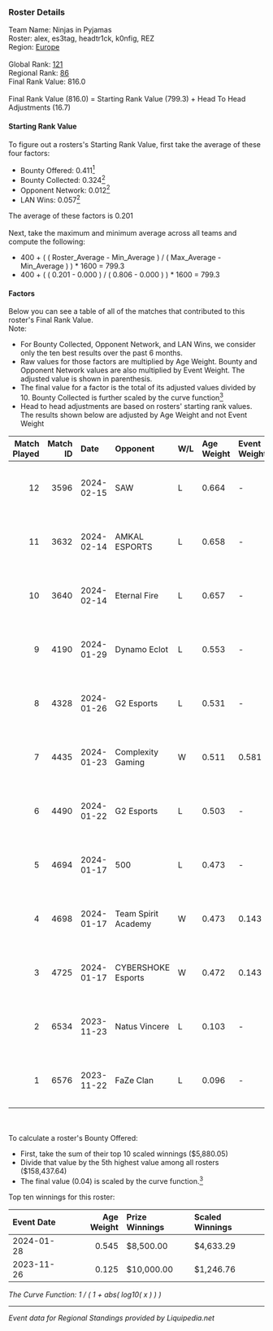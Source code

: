 ### Roster Details<br />
Team Name: Ninjas in Pyjamas<br />
Roster: alex, es3tag, headtr1ck, k0nfig, REZ<br />
Region: [Europe]( ../standings_europe.md)<br />
<br />
Global Rank: [121](../standings_global.md)<br />
Regional Rank: [86]( ../standings_europe.md)<br />
Final Rank Value:  816.0<br />
<br />
Final Rank Value (816.0) = Starting Rank Value (799.3) + Head To Head Adjustments (16.7)<br />

#### Starting Rank Value<br />
To figure out a rosters's Starting Rank Value, first take the average of these four factors:<br />
- Bounty Offered: 0.411[<sup>1</sup>](#table2)
- Bounty Collected: 0.324[<sup>2</sup>](#table1)
- Opponent Network: 0.012[<sup>2</sup>](#table1)
- LAN Wins: 0.057[<sup>2</sup>](#table1)

The average of these factors is 0.201<br />
<br />
Next, take the maximum and minimum average across all teams and compute the following:<br />
- 400 + ( ( Roster_Average - Min_Average ) / ( Max_Average - Min_Average ) ) * 1600 = 799.3
- 400 + ( ( 0.201 - 0.000 ) / ( 0.806 - 0.000 ) ) * 1600 = 799.3


#### Factors<br />
Below you can see a table of all of the matches that contributed to this roster's Final Rank Value.<br />
Note:<br />

- For Bounty Collected, Opponent Network, and LAN Wins, we consider only the ten best results over the past 6 months.
- Raw values for those factors are multiplied by Age Weight. Bounty and Opponent Network values are also multiplied by Event Weight. The adjusted value is shown in parenthesis.
- The final value for a factor is the total of its adjusted values divided by 10. Bounty Collected is further scaled by the curve function[<sup>3</sup>](#curveFunction)
- Head to head adjustments are based on rosters' starting rank values. The results shown below are adjusted by Age Weight and not Event Weight
<span id="table1"></span><br />


| Match Played | Match ID | Date       | Opponent            | W/L | Age Weight | Event Weight | Bounty Collected | Opponent Network | LAN Wins      | H2H Adj. | Roster                               |
| -: | -: | :- | :- | :- | :- | :- | :- | :- | :- | -: | :- |
|           12 |     3596 | 2024-02-15 | SAW                 | L   | 0.664      | -            | -                | -                | -             |    -0.62 | alex, es3tag, headtr1ck, k0nfig, REZ |
|           11 |     3632 | 2024-02-14 | AMKAL ESPORTS       | L   | 0.658      | -            | -                | -                | -             |    -2.09 | alex, es3tag, headtr1ck, k0nfig, REZ |
|           10 |     3640 | 2024-02-14 | Eternal Fire        | L   | 0.657      | -            | -                | -                | -             |    -0.09 | alex, es3tag, headtr1ck, k0nfig, REZ |
|            9 |     4190 | 2024-01-29 | Dynamo Eclot        | L   | 0.553      | -            | -                | -                | -             |    -2.46 | alex, es3tag, headtr1ck, k0nfig, REZ |
|            8 |     4328 | 2024-01-26 | G2 Esports          | L   | 0.531      | -            | -                | -                | -             |    -0.04 | alex, es3tag, headtr1ck, k0nfig, REZ |
|            7 |     4435 | 2024-01-23 | Complexity Gaming   | W   | 0.511      | 0.581        | 0.271 (0.081)    | 0.274 (0.081)    | true (0.511)  |    15.81 | alex, es3tag, headtr1ck, k0nfig, REZ |
|            6 |     4490 | 2024-01-22 | G2 Esports          | L   | 0.503      | -            | -                | -                | -             |    -0.04 | alex, es3tag, headtr1ck, k0nfig, REZ |
|            5 |     4694 | 2024-01-17 | 500                 | L   | 0.473      | -            | -                | -                | -             |    -7.45 | alex, es3tag, headtr1ck, k0nfig, REZ |
|            4 |     4698 | 2024-01-17 | Team Spirit Academy | W   | 0.473      | 0.143        | 0.021 (0.001)    | 0.422 (0.028)    | false (0.000) |     7.81 | alex, es3tag, headtr1ck, k0nfig, REZ |
|            3 |     4725 | 2024-01-17 | CYBERSHOKE Esports  | W   | 0.472      | 0.143        | 0.004 (0.000)    | 0.220 (0.015)    | false (0.000) |     5.88 | alex, es3tag, headtr1ck, k0nfig, REZ |
|            2 |     6534 | 2023-11-23 | Natus Vincere       | L   | 0.103      | -            | -                | -                | -             |    -0.01 | alex, es3tag, headtr1ck, k0nfig, REZ |
|            1 |     6576 | 2023-11-22 | FaZe Clan           | L   | 0.096      | -            | -                | -                | -             |    -0.00 | alex, es3tag, headtr1ck, k0nfig, REZ |

<br />
<span id="table2"></span><br />
To calculate a roster's Bounty Offered:<br />

- First, take the sum of their top 10 scaled winnings ($5,880.05)
- Divide that value by the 5th highest value among all rosters ($158,437.64)
- The final value (0.04) is scaled by the curve function.[<sup>3</sup>](#curveFunction)

Top ten winnings for this roster:<br />

| Event Date | Age Weight | Prize Winnings | Scaled Winnings |
| :- | -: | :- | :- |
| 2024-01-28 |      0.545 | $8,500.00      | $4,633.29       |
| 2023-11-26 |      0.125 | $10,000.00     | $1,246.76       |


<span id="curveFunction"></span>_The Curve Function: 1 / ( 1 + abs( log10( x ) ) )_<br />

---
_Event data for Regional Standings provided by Liquipedia.net_<br />
